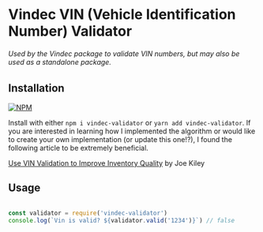 
# Vindec VIN (Vehicle Identification Number) Validator
###### Used by the Vindec package to validate VIN numbers, but may also be used as a standalone package.

## Installation
[![NPM](https://nodei.co/npm/vindec-validator.png?downloads=true&downloadRank=true&stars=true)](https://nodei.co/npm/vindec-validator/)

Install with either `npm i vindec-validator` or `yarn add vindec-validator`.  If you are interested in learning how I implemented the algorithm or would like to create your own implementation (or update this one!?), I found the following article to be extremely beneficial.

[Use VIN Validation to Improve Inventory Quality](https://vin.dataonesoftware.com/vin_basics_blog/bid/112040/use-vin-validation-to-improve-inventory-quality) by Joe Kiley

## Usage
```javascript

const validator = require('vindec-validator')
console.log(`Vin is valid? ${validator.valid('1234')}`) // false

```
